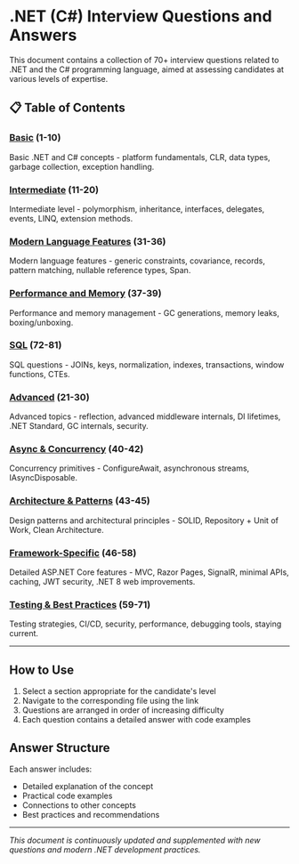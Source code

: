 # .NET (C#) Interview Questions and Answers

This document contains a collection of 70+ interview questions related to .NET and the C# programming language, aimed at assessing candidates at various levels of expertise.

## 📋 Table of Contents

### [Basic](basic.md) (1-10)
Basic .NET and C# concepts - platform fundamentals, CLR, data types, garbage collection, exception handling.

### [Intermediate](intermediate.md) (11-20)
Intermediate level - polymorphism, inheritance, interfaces, delegates, events, LINQ, extension methods.

### [Modern Language Features](modern-language-features.md) (31-36)
Modern language features - generic constraints, covariance, records, pattern matching, nullable reference types, Span<T>.

### [Performance and Memory](performance.md) (37-39)
Performance and memory management - GC generations, memory leaks, boxing/unboxing.

### [SQL](sql.md) (72-81)
SQL questions - JOINs, keys, normalization, indexes, transactions, window functions, CTEs.

### [Advanced](advanced.md) (21-30)
Advanced topics - reflection, advanced middleware internals, DI lifetimes, .NET Standard, GC internals, security.

### [Async & Concurrency](async-concurrency.md) (40-42)
Concurrency primitives - ConfigureAwait, asynchronous streams, IAsyncDisposable.

### [Architecture & Patterns](architecture-patterns.md) (43-45)
Design patterns and architectural principles - SOLID, Repository + Unit of Work, Clean Architecture.

### [Framework-Specific](framework-specific.md) (46-58)
Detailed ASP.NET Core features - MVC, Razor Pages, SignalR, minimal APIs, caching, JWT security, .NET 8 web improvements.

### [Testing & Best Practices](testing-best-practices.md) (59-71)
Testing strategies, CI/CD, security, performance, debugging tools, staying current.

---

## How to Use

1. Select a section appropriate for the candidate's level
2. Navigate to the corresponding file using the link
3. Questions are arranged in order of increasing difficulty
4. Each question contains a detailed answer with code examples

## Answer Structure

Each answer includes:
- Detailed explanation of the concept
- Practical code examples
- Connections to other concepts
- Best practices and recommendations

---

*This document is continuously updated and supplemented with new questions and modern .NET development practices.* 